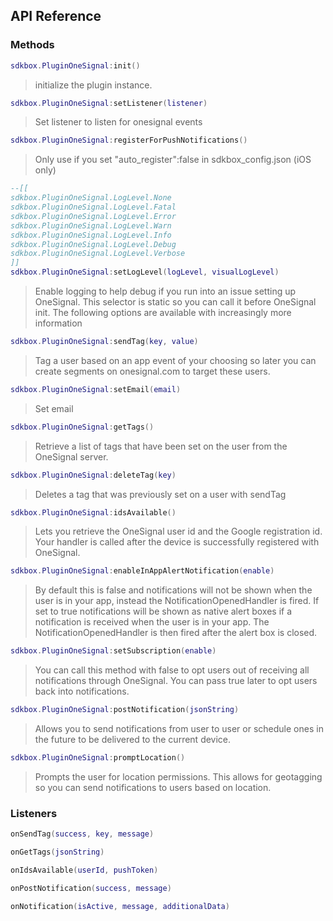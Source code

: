 ## API Reference

### Methods
```lua
sdkbox.PluginOneSignal:init()
```
>  initialize the plugin instance.

```lua
sdkbox.PluginOneSignal:setListener(listener)
```
> Set listener to listen for onesignal events

```lua
sdkbox.PluginOneSignal:registerForPushNotifications()
```
> Only use if you set "auto_register":false in sdkbox_config.json (iOS only)

```lua
--[[
sdkbox.PluginOneSignal.LogLevel.None
sdkbox.PluginOneSignal.LogLevel.Fatal
sdkbox.PluginOneSignal.LogLevel.Error
sdkbox.PluginOneSignal.LogLevel.Warn
sdkbox.PluginOneSignal.LogLevel.Info
sdkbox.PluginOneSignal.LogLevel.Debug
sdkbox.PluginOneSignal.LogLevel.Verbose
]]
sdkbox.PluginOneSignal:setLogLevel(logLevel, visualLogLevel)
```
> Enable logging to help debug if you run into an issue setting up OneSignal. This selector
is static so you can call it before OneSignal init. The following options are available
with increasingly more information

```lua
sdkbox.PluginOneSignal:sendTag(key, value)
```
> Tag a user based on an app event of your choosing so later you can create segments on
onesignal.com to target these users.

```lua
sdkbox.PluginOneSignal:setEmail(email)
```
> Set email

```lua
sdkbox.PluginOneSignal:getTags()
```
> Retrieve a list of tags that have been set on the user from the OneSignal server.

```lua
sdkbox.PluginOneSignal:deleteTag(key)
```
> Deletes a tag that was previously set on a user with sendTag

```lua
sdkbox.PluginOneSignal:idsAvailable()
```
> Lets you retrieve the OneSignal user id and the Google registration id. Your handler is
called after the device is successfully registered with OneSignal.

```lua
sdkbox.PluginOneSignal:enableInAppAlertNotification(enable)
```
> By default this is false and notifications will not be shown when the user is in your app,
instead the NotificationOpenedHandler is fired. If set to true notifications will be shown
as native alert boxes if a notification is received when the user is in your app. The
NotificationOpenedHandler is then fired after the alert box is closed.

```lua
sdkbox.PluginOneSignal:setSubscription(enable)
```
> You can call this method with false to opt users out of receiving all notifications through
OneSignal. You can pass true later to opt users back into notifications.

```lua
sdkbox.PluginOneSignal:postNotification(jsonString)
```
> Allows you to send notifications from user to user or schedule ones in the future to be
delivered to the current device.

```lua
sdkbox.PluginOneSignal:promptLocation()
```
> Prompts the user for location permissions. This allows for geotagging so you can send
notifications to users based on location.


### Listeners
```lua
onSendTag(success, key, message)
```

```lua
onGetTags(jsonString)
```

```lua
onIdsAvailable(userId, pushToken)
```

```lua
onPostNotification(success, message)
```

```lua
onNotification(isActive, message, additionalData)
```



